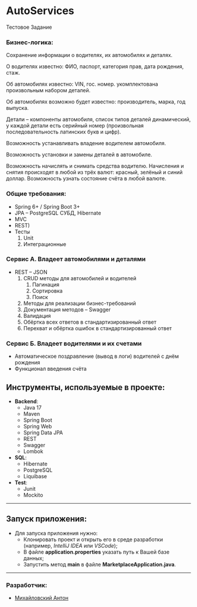 # AutoServices
Тестовое Задание 
### Бизнес-логика:

Сохранение информации о водителях, их автомобилях
и деталях.

О водителях известно: ФИО, паспорт, категория
прав, дата рождения, стаж.

Об автомобилях известно: VIN, гос. номер.
укомплектована произвольным набором деталей.

Об автомобилях возможно будет известно:
производитель, марка, год выпуска.

Детали – компоненты автомобиля, список типов деталей динамический,
у каждой детали есть серийный номер
(произвольная последовательность латинских букв и цифр).

Возможность устанавливать владение водителем автомобиля.

Возможность установки и замены деталей в автомобиле.

Возможность начислять и снимать средства водителю.
Начисления и снятия происходят в любой из трёх валют: 
красный, зелёный и синий доллар.
Возможность узнать состояние счёта в любой валюте.

### Общие требования:
- Spring 6+ / Spring Boot 3+
- JPA – PostgreSQL СУБД, Hibernate
- MVC
- REST)
- Тесты
  1. Unit
  2. Интеграционные

### Сервис А. Владеет автомобилями и деталями
- REST – JSON
  1. CRUD методы для автомобилей и водителей
     1. Пагинация
     2. Сортировка
     3. Поиск
  2. Методы для реализации бизнес-требований
  3. Документация методов – Swagger
  4. Валидация
  5. Обёртка всех ответов в стандартизированный ответ
  6. Перехват и обёртка ошибок в стандартизированный ответ

### Сервис Б. Владеет водителями и их счетами
- Автоматическое поздравление (вывод в логи) водителей с днём рождения
- Функционал введения счёта

## Инструменты, используемые в проекте:
* **Backend**:
    - Java 17
    - Maven
    - Spring Boot
    - Spring Web
    - Spring Data JPA
    - REST
    - Swagger
    - Lombok
* **SQL**:
    - Hibernate
    - PostgreSQL
    - Liquibase
* **Test**:
    - Junit
    - Mockito
___
## Запуск приложения:
* Для запуска приложения нужно:
    - Клонировать проект и открыть его в среде разработки (например, *IntelliJ IDEA* или *VSCode*);
    - В файле **application.properties** указать путь к Вашей базе данных;
    - Запустить метод **main** в файле **MarketplaceApplication.java**.
___
### Разработчик:
- [Михайловский Антон](https://github.com/Lobetcki)
